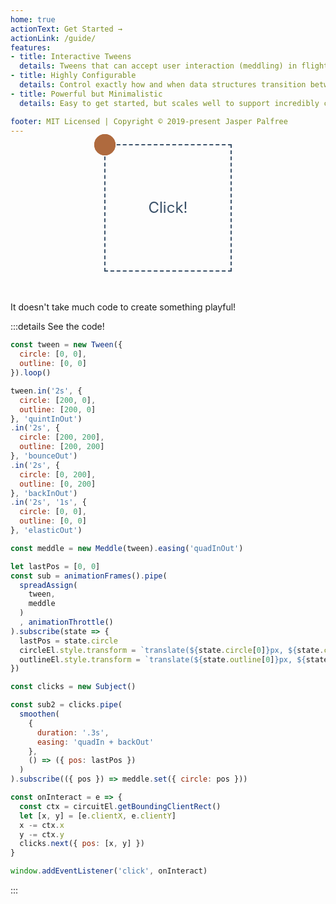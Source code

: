 ```yaml
---
home: true
actionText: Get Started →
actionLink: /guide/
features:
- title: Interactive Tweens
  details: Tweens that can accept user interaction (meddling) in flight, and then gracefully return to the intended state.
- title: Highly Configurable
  details: Control exactly how and when data structures transition between each other.
- title: Powerful but Minimalistic
  details: Easy to get started, but scales well to support incredibly complex projects.

footer: MIT Licensed | Copyright © 2019-present Jasper Palfree
---
```


<style>
.outline, .circle, .target {
  position: absolute;
  top: 0;
  left: 0;
  width: 30px;
  height: 30px;
  margin-left: -18px;
  margin-top: -18px;
  border: 2px solid #af6a3e;
  border-radius: 50%;
}
.outline {
  z-index: 2;
}
.target {
  width: 100px;
  height: 100px;
  margin-left: -50px;
  margin-top: -50px;
  border: none;
  background: none;
}
.circle {
  background: #af6a3e;
  border-color: #af6a3e;
  z-index: 1;
}
.circuit {
  position: relative;
  width: 200px;
  height: 200px;
  margin: auto;
  border: 2px dashed #3a5169;
  text-align: center;
  font-size: 24px;
  color: #3a5169;
  line-height: 200px;
  -webkit-touch-callout: none;
  -webkit-user-select: none;
  -khtml-user-select: none;
  -moz-user-select: none;
  -ms-user-select: none;
  user-select: none;
  margin-bottom: 3rem;
  transform: translateZ(0);
}
</style>

<div ref="circuit" class="circuit">
  <div ref="outline" class="outline"></div>
  <div ref="circle" class="circle"></div>
  <span>Click!</span>
</div>

It doesn't take much code to create something playful!

:::details See the code!

```javascript
const tween = new Tween({
  circle: [0, 0],
  outline: [0, 0]
}).loop()

tween.in('2s', {
  circle: [200, 0],
  outline: [200, 0]
}, 'quintInOut')
.in('2s', {
  circle: [200, 200],
  outline: [200, 200]
}, 'bounceOut')
.in('2s', {
  circle: [0, 200],
  outline: [0, 200]
}, 'backInOut')
.in('2s', '1s', {
  circle: [0, 0],
  outline: [0, 0]
}, 'elasticOut')

const meddle = new Meddle(tween).easing('quadInOut')

let lastPos = [0, 0]
const sub = animationFrames().pipe(
  spreadAssign(
    tween,
    meddle
  )
  , animationThrottle()
).subscribe(state => {
  lastPos = state.circle
  circleEl.style.transform = `translate(${state.circle[0]}px, ${state.circle[1]}px)`
  outlineEl.style.transform = `translate(${state.outline[0]}px, ${state.outline[1]}px)`
})

const clicks = new Subject()

const sub2 = clicks.pipe(
  smoothen(
    {
      duration: '.3s',
      easing: 'quadIn + backOut'
    },
    () => ({ pos: lastPos })
  )
).subscribe(({ pos }) => meddle.set({ circle: pos }))

const onInteract = e => {
  const ctx = circuitEl.getBoundingClientRect()
  let [x, y] = [e.clientX, e.clientY]
  x -= ctx.x
  y -= ctx.y
  clicks.next({ pos: [x, y] })
}

window.addEventListener('click', onInteract)
```

:::

<script>
import { Tween, animationFrames, Meddle, spreadAssign, animationThrottle, smoothen, Subject } from 'intween'

export default {
  name: 'Home',
  data: () => ({
    state: {}
  }),
  mounted(){
    const circuitEl = this.$refs.circuit
    const circleEl = this.$refs.circle
    const outlineEl = this.$refs.outline
    const tween = new Tween({
      circle: [0, 0],
      outline: [0, 0]
    }).loop()

    tween.in('2s', {
      circle: [200, 0],
      outline: [200, 0]
    }, 'quintInOut')
    .in('2s', {
      circle: [200, 200],
      outline: [200, 200]
    }, 'bounceOut')
    .in('2s', {
      circle: [0, 200],
      outline: [0, 200]
    }, 'backInOut')
    .in('2s', '1s', {
      circle: [0, 0],
      outline: [0, 0]
    }, 'elasticOut')

    const meddle = new Meddle(tween).easing('quadInOut')

    let lastPos = [0, 0]
    const sub = animationFrames().pipe(
      spreadAssign(
        tween,
        meddle
      )
      , animationThrottle()
    ).subscribe(state => {
      lastPos = state.circle
      circleEl.style.transform = `translate(${state.circle[0]}px, ${state.circle[1]}px)`
      outlineEl.style.transform = `translate(${state.outline[0]}px, ${state.outline[1]}px)`
    })

    const clicks = new Subject()

    const sub2 = clicks.pipe(
      smoothen(
        {
          duration: '.3s',
          easing: 'quadIn + backOut'
        },
        () => ({ pos: lastPos })
      )
    ).subscribe(({ pos }) => meddle.set({ circle: pos }))

    const onInteract = e => {
      const ctx = circuitEl.getBoundingClientRect()
      let [x, y] = [e.clientX, e.clientY]
      x -= ctx.x
      y -= ctx.y
      clicks.next({ pos: [x, y] })
    }

    window.addEventListener('click', onInteract)

    this.$on('hook:beforeDestroy', () => {
      window.removeEventListener('click', onInteract)
      sub.unsubscribe()
      sub2.unsubscribe()
    })
  }
}

</script>
